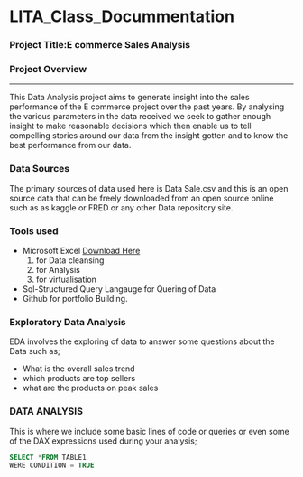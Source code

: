 # LITA_Class_Docummentation

### Project Title:E commerce Sales Analysis

### Project Overview
---

This Data Analysis project aims to generate insight into the sales performance of the E commerce project over the past years. By analysing the various parameters in the data received we seek to gather enough insight to make reasonable decisions which then enable us to tell compelling stories around our data from the insight gotten and to know the best performance from our data.

### Data Sources
The primary sources of data used here is Data Sale.csv and this is an open source data that can be freely downloaded from an open source online such as as kaggle or FRED or any other Data repository site.

### Tools used
- Microsoft Excel [Download Here](https://www.microsoft.com)
  1. for Data cleansing
  2. for Analysis
  3. for virtualisation
- Sql-Structured Query Langauge for Quering of Data
- Github for portfolio Building.

### Exploratory Data Analysis
EDA involves the exploring of data to answer some questions about the Data such as;
- What is the overall sales trend
- which products are top sellers
- what are the products on peak sales

### DATA ANALYSIS
This is where we include some basic lines of code or queries or even some of the DAX expressions used during your analysis;

```SQL
SELECT *FROM TABLE1
WERE CONDITION = TRUE
```





